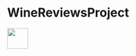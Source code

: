 # WineReviewsProject

<img src="https://github.com/melaniesgonzalez/WineReviewsProject/images/fig1_top50overall.png" width="48">
